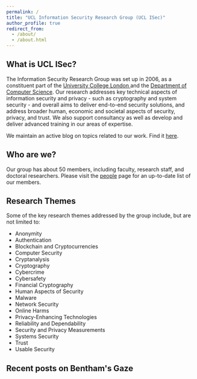 ```yaml
---
permalink: /
title: "UCL Information Security Research Group (UCL ISec)"
author_profile: true
redirect_from: 
  - /about/
  - /about.html
---
```


## What is UCL ISec?

The Information Security Research Group was set up in 2006, as a constituent part of the [University College London
](https://www.ucl.ac.uk) and the [Department of Computer Science](https://www.ucl.ac.uk/computer-science/). Our research addresses key technical aspects of information security and privacy - such as cryptography and system security - and overall aims to deliver end-to-end security solutions, and address broader human, economic and societal aspects of security, privacy, and trust. We also support consultancy as well as develop and deliver advanced training in our areas of expertise. 

We maintain an active blog on topics related to our work. Find it [here](https://www.benthamsgaze.org/).

## Who are we?
Our group has about 50 members, including faculty, research staff, and doctoral researchers. Please visit the [people](/people) page for an up-to-date list of our members.

## Research Themes
Some of the key research themes addressed by the group include, but are not limited to:

- Anonymity
- Authentication
- Blockchain and Cryptocurrencies
- Computer Security
- Cryptanalysis
- Cryptography
- Cybercrime
- Cybersafety
- Financial Cryptography
- Human Aspects of Security
- Malware
- Network Security
- Online Harms
- Privacy-Enhancing Technologies
- Reliability and Dependability
- Security and Privacy Measurements
- Systems Security
- Trust
- Usable Security

## Recent posts on Bentham's Gaze

<div id="feed"></div>

<script src=" https://cdn.jsdelivr.net/npm/rss-parser@3.13.0/dist/rss-parser.min.js "></script>
<script>
let parser = new RSSParser();
parser.parseURL("https://www.benthamsgaze.org/feed/", function(err, feed) {
  if (err) throw err;
  console.log(feed.title);
  limit = 5;
  feed.items.slice(limit).forEach(function(entry) {
    console.log(entry.title + ':' + entry.link);
    e = document.createElement('a');
    e.appendChild(document.createTextNode(entry.title));
    e.href = entry.link
    f = document.getElementById('feed');
    p = document.createElement('p');
    p.appendChild(e);
    f.appendChild(p);
  })
})
</script>
